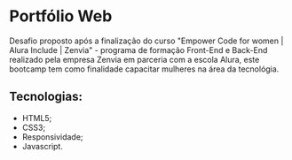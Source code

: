 # Portfólio Web

Desafio proposto após a finalização do curso "Empower Code for women | Alura Include | Zenvia" - programa de formação Front-End e Back-End realizado pela empresa Zenvia em parceria com a escola Alura, este bootcamp tem como finalidade capacitar mulheres na área da tecnológia.

## Tecnologias:
- HTML5;
- CSS3;
- Responsividade;
- Javascript.
